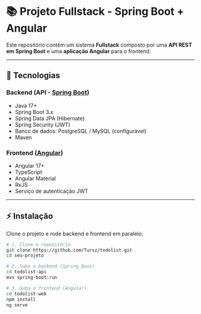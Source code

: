 # 📚 Projeto Fullstack - Spring Boot + Angular

Este repositório contém um sistema **Fullstack** composto por uma **API REST em Spring Boot** e uma **aplicação Angular** para o frontend.

---

## 🚀 Tecnologias

### Backend (API - [Spring Boot](https://spring.io/projects/spring-boot))
- Java 17+
- Spring Boot 3.x
- Spring Data JPA (Hibernate)
- Spring Security (JWT)
- Banco de dados: PostgreSQL / MySQL (configurável)
- Maven

### Frontend ([Angular](https://angular.io/))
- Angular 17+
- TypeScript
- Angular Material
- RxJS
- Serviço de autenticação JWT

---

## ⚡ Instalação

Clone o projeto e rode backend e frontend em paralelo:

```bash
# 1. Clone o repositório
git clone https://github.com/Tursz/todolist.git
cd seu-projeto

# 2. Suba o backend (Spring Boot)
cd todolist-api
mvn spring-boot:run

# 3. Suba o frontend (Angular)
cd todolist-web
npm install
ng serve
